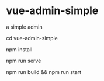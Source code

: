 # vue-admin-simple
 a simple admin
 
cd vue-admin-simple

npm install

npm run serve

npm run build && npm run start
